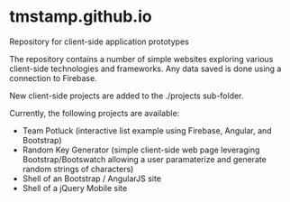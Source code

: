 # tmstamp.github.io
Repository for client-side application prototypes

The repository contains a number of simple websites exploring various client-side technologies and frameworks.
Any data saved is done using a connection to Firebase.

New client-side projects are added to the ./projects sub-folder.

Currently, the following projects are available:
- Team Potluck (interactive list example using Firebase, Angular, and Bootstrap)
- Random Key Generator (simple client-side web page leveraging Bootstrap/Bootswatch allowing a user paramaterize and generate random strings of characters)
- Shell of an Bootstrap / AngularJS site
- Shell of a jQuery Mobile site
